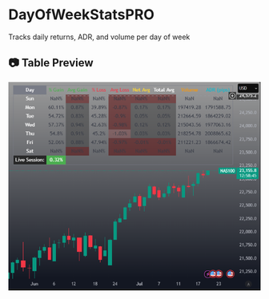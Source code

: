 # DayOfWeekStatsPRO
Tracks daily returns, ADR, and volume per day of week
## 📷 Table Preview
![Day of Week Table](https://github.com/Sianap8/DayOfWeekStatsPRO/blob/main/table-preview.PNG)
